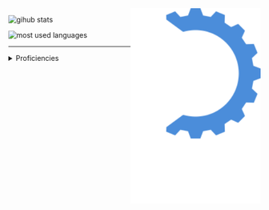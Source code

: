 <!-- midnight-purple theme also looks really good -->
<img alt="logo" src="https://raw.githubusercontent.com/MikhaD/MikhaD/main/img/logo.svg" align="right" width="260px">

![gihub stats](https://github-readme-stats.vercel.app/api?username=MikhaD&show_icons=true&count_private=true&bg_color=0000&text_color=888&theme=github_dark&hide_border=true)

![most used languages](https://github-readme-stats.vercel.app/api/top-langs/?username=MikhaD&layout=compact&langs_count=10&bg_color=0000&text_color=888&theme=github_dark&card_width=445&hide_border=true)

---
<details>
<summary>Proficiencies</summary>

[ahk](https://raw.githubusercontent.com/MikhaD/MikhaD/main/img/icons/ahk.svg
[css](https://raw.githubusercontent.com/MikhaD/MikhaD/main/img/icons/css.svg
[figma](https://raw.githubusercontent.com/MikhaD/MikhaD/main/img/icons/figma.svg
[git](https://raw.githubusercontent.com/MikhaD/MikhaD/main/img/icons/git.svg
[github](https://raw.githubusercontent.com/MikhaD/MikhaD/main/img/icons/github.svg
[html](https://raw.githubusercontent.com/MikhaD/MikhaD/main/img/icons/html.svg
[javascript](https://raw.githubusercontent.com/MikhaD/MikhaD/main/img/icons/javascript.svg
[node](https://raw.githubusercontent.com/MikhaD/MikhaD/main/img/icons/node.svg
[python](https://raw.githubusercontent.com/MikhaD/MikhaD/main/img/icons/python.svg
[scss](https://raw.githubusercontent.com/MikhaD/MikhaD/main/img/icons/scss.svg
[typescript](https://raw.githubusercontent.com/MikhaD/MikhaD/main/img/icons/typescript.svg
[vscode](https://raw.githubusercontent.com/MikhaD/MikhaD/main/img/icons/vscode.svg
</details>